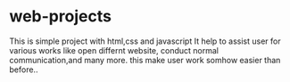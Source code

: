# web-projects
This is simple project with html,css and javascript
It help to assist user for various works like open differnt website, conduct normal communication,and many more.
this make user work somhow easier than before..
